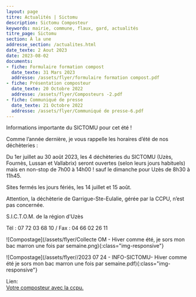 ```yaml
---
layout: page
titre: Actualités | Sictomu 
description: Sictomu Composteur
keywords: mairie, commune, flaux, gard, actualités
titre_page: Sictomu 
section: À la une
addresse_section: /actualites.html
date_texte: 2 Aout 2023
date: 2023-08-02
documents:
- fiche: Formulaire formation compost
  date_texte: 31 Mars 2023
  addresse: /assets/flyer/formulaire formation compost.pdf
- fiche: Présentation composteur
  date_texte: 20 Octobre 2022
  addresse: /assets/flyer/Composteurs -2.pdf
- fiche: Communiqué de presse
  date_texte: 21 Octobre 2022
  addresse: /assets/flyer/Communiqué de presse-6.pdf
---
```


Informations importante du SICTOMU pour cet été !<br> 

Comme l’année dernière, je vous rappelle les horaires d’été de
nos déchèteries :<br> 

Du 1er juillet au 30 août 2023, les 4 déchèteries du SICTOMU
(Uzès, Fournès, Lussan et Vallabrix) seront ouvertes (selon leurs
jours habituels) mais en non-stop de 7h00 à 14h00 ! sauf le dimanche
pour Uzès de 8h30 à 11h45.<br> 

Sites fermés les jours fériés, les 14 juillet et 15 août.<br> 

Attention, la déchèterie de Garrigue-Ste-Eulalie, gérée par la
CCPU, n’est pas concernée.<br> 

S.I.C.T.O.M. de la région d'Uzès<br> 

Tél : 07 72 03 68 10 / Fax : 04 66 02 26 11<br> 

![Compostage](/assets/flyer/Collecte OM - Hiver comme été, je sors mon bac marron une fois par semaine.png){:class="img-responsive"}

![Compostage](/assets/flyer//2023 07 24 - INFO-SICTOMU- Hiver comme été je sors mon bac marron une fois par semaine.pdf){:class="img-responsive"}


Lien:<br>
 <a href="https://www.ccpaysduzes.fr/environnement/gestion-des-dechets/10-environnement/96-votre-composteur-avec-la-ccpu.html">Votre composteur avec la ccpu.</a>  <br> 
 



